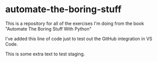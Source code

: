 # automate-the-boring-stuff
This is a repository for all of the exercises I'm doing from the book "Automate The Boring Stuff With Python"

I've added this line of code just to test out the GitHub integration in VS Code.

This is some extra text to test staging.